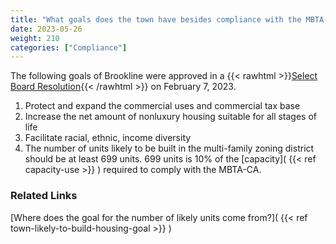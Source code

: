 ```yaml
---
title: "What goals does the town have besides compliance with the MBTA-CA?"
date: 2023-05-26
weight: 210
categories: ["Compliance"]
---
```

The following goals of Brookline were approved in a {{< rawhtml >}}<a href="https://www.brooklinema.gov/DocumentCenter/View/40525/Select-Board-Resolution-re-MBTA-CA-Compliance-Plan---Voted-02-07-23" target="_new">Select Board Resolution</a>{{< /rawhtml >}} on February 7, 2023.

1. Protect and expand the commercial uses and commercial tax base
2. Increase the net amount of nonluxury housing suitable for all stages of life
3. Facilitate racial, ethnic, income diversity
4. The number of units likely to be built in the multi-family zoning district should be at least 699 units. 699 units is 10% of the [capacity]( {{< ref capacity-use >}} )  required to comply with the MBTA-CA.

### Related Links

[Where does the goal for the number of likely units come from?]( {{< ref town-likely-to-build-housing-goal >}} ) 

